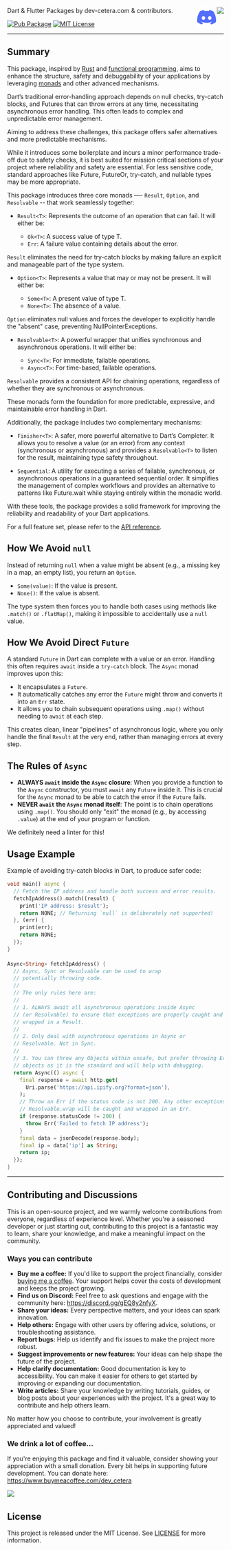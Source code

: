 <a href="https://www.buymeacoffee.com/dev_cetera" target="_blank"><img align="right" src="https://cdn.buymeacoffee.com/buttons/default-orange.png" height="48"></a>
<a href="https://discord.gg/gEQ8y2nfyX" target="_blank"><img align="right" src="https://raw.githubusercontent.com/dev-cetera/resources/refs/heads/main/assets/discord_icon/discord_icon.svg" height="48"></a>

Dart & Flutter Packages by dev-cetera.com & contributors.

[![Pub Package](https://img.shields.io/pub/v/df_safer_dart.svg)](https://pub.dev/packages/df_safer_dart)
[![MIT License](https://img.shields.io/badge/License-MIT-blue.svg)](https://raw.githubusercontent.com/dev-cetera/df_safer_dart/main/LICENSE)

---

## Summary

This package, inspired by [Rust](<https://en.wikipedia.org/wiki/Rust_(programming_language)>) and [functional programming](https://en.wikipedia.org/wiki/Functional_programming), aims to enhance the structure, safety and debuggability of your applications by leveraging [monads](<https://en.wikipedia.org/wiki/Monad_(functional_programming)>) and other advanced mechanisms.

Dart’s traditional error-handling approach depends on null checks, try-catch blocks, and Futures that can throw errors at any time, necessitating asynchronous error handling. This often leads to complex and unpredictable error management.

Aiming to address these challenges, this package offers safer alternatives and more predictable mechanisms.

While it introduces some boilerplate and incurs a minor performance trade-off due to safety checks, it is best suited for mission critical sections of your project where reliability and safety are essential. For less sensitive code, standard approaches like Future, FutureOr, try-catch, and nullable types may be more appropriate.

This package introduces three core monads —- `Result`, `Option`, and `Resolvable` -- that work seamlessly together:

- `Result<T>`: Represents the outcome of an operation that can fail. It will either be:

  - `Ok<T>`: A success value of type T.
  - `Err`: A failure value containing details about the error.

`Result` eliminates the need for try-catch blocks by making failure an explicit and manageable part of the type system.

- `Option<T>`: Represents a value that may or may not be present. It will either be:

  - `Some<T>`: A present value of type T.
  - `None<T>`: The absence of a value.

`Option` eliminates null values and forces the developer to explicitly handle the "absent" case, preventing NullPointerExceptions.

- `Resolvable<T>`: A powerful wrapper that unifies synchronous and asynchronous operations. It will either be:

  - `Sync<T>`: For immediate, failable operations.
  - `Async<T>`: For time-based, failable operations.

`Resolvable` provides a consistent API for chaining operations, regardless of whether they are synchronous or asynchronous.

These monads form the foundation for more predictable, expressive, and maintainable error handling in Dart.

Additionally, the package includes two complementary mechanisms:

- `Finisher<T>`: A safer, more powerful alternative to Dart’s Completer. It allows you to resolve a value (or an error) from any context (synchronous or asynchronous) and provides a `Resolvable<T>` to listen for the result, maintaining type safety throughout.

- `Sequential`: A utility for executing a series of failable, synchronous, or asynchronous operations in a guaranteed sequential order. It simplifies the management of complex workflows and provides an alternative to patterns like Future.wait while staying entirely within the monadic world.

With these tools, the package provides a solid framework for improving the reliability and readability of your Dart applications.

For a full feature set, please refer to the [API reference](https://pub.dev/documentation/df_safer_dart/).

## How We Avoid `null`

Instead of returning `null` when a value might be absent (e.g., a missing key in a map, an empty list), you return an `Option`.

- `Some(value)`: If the value is present.
- `None()`: If the value is absent.

The type system then forces you to handle both cases using methods like `.match()` or `.flatMap()`, making it impossible to accidentally use a `null` value.

## How We Avoid Direct `Future`

A standard `Future` in Dart can complete with a value or an error. Handling this often requires `await` inside a `try-catch` block. The `Async` monad improves upon this:

- It encapsulates a `Future`.
- It automatically catches any error the `Future` might throw and converts it into an `Err` state.
- It allows you to chain subsequent operations using `.map()` without needing to `await` at each step.

This creates clean, linear "pipelines" of asynchronous logic, where you only handle the final `Result` at the very end, rather than managing errors at every step.

## The Rules of `Async`

- **ALWAYS `await` inside the `Async` closure**: When you provide a function to the `Async` constructor, you must `await` any `Future` inside it. This is crucial for the `Async` monad to be able to catch the error if the `Future` fails.
- **NEVER `await` the `Async` monad itself**: The point is to chain operations using `.map()`. You should only "exit" the monad (e.g., by accessing `.value`) at the end of your program or function.

We definitely need a linter for this!

## Usage Example

Example of avoiding try-catch blocks in Dart, to produce safer code:

```dart
void main() async {
  // Fetch the IP address and handle both success and error results.
  fetchIpAddress().match((result) {
    print('IP address: $result');
    return NONE; // Returning `null` is deliberately not supported!
  }, (err) {
    print(err);
    return NONE;
  });
}

Async<String> fetchIpAddress() {
  // Async, Sync or Resolvable can be used to wrap
  // potentially throwing code.
  //
  // The only rules here are:
  //
  // 1. ALWAYS await all asynchronous operations inside Async
  // (or Resolvable) to ensure that exceptions are properly caught and
  // wrapped in a Result.
  //
  // 2. Only deal with asynchronous operations in Async or
  // Resolvable. Not in Sync.
  //
  // 3. You can throw any Objects within unsafe, but prefer throwing Err
  // objects as it is the standard and will help with debugging.
  return Async(() async {
    final response = await http.get(
      Uri.parse('https://api.ipify.org?format=json'),
    );
    // Throw an Err if the status code is not 200. Any other exceptions within
    // Resolvable.wrap will be caught and wrapped in an Err.
    if (response.statusCode != 200) {
      throw Err('Failed to fetch IP address');
    }
    final data = jsonDecode(response.body);
    final ip = data['ip'] as String;
    return ip;
  });
}
```

---

## Contributing and Discussions

This is an open-source project, and we warmly welcome contributions from everyone, regardless of experience level. Whether you're a seasoned developer or just starting out, contributing to this project is a fantastic way to learn, share your knowledge, and make a meaningful impact on the community.

### Ways you can contribute

- **Buy me a coffee:** If you'd like to support the project financially, consider [buying me a coffee](https://www.buymeacoffee.com/dev_cetera). Your support helps cover the costs of development and keeps the project growing.
- **Find us on Discord:** Feel free to ask questions and engage with the community here: https://discord.gg/gEQ8y2nfyX.
- **Share your ideas:** Every perspective matters, and your ideas can spark innovation.
- **Help others:** Engage with other users by offering advice, solutions, or troubleshooting assistance.
- **Report bugs:** Help us identify and fix issues to make the project more robust.
- **Suggest improvements or new features:** Your ideas can help shape the future of the project.
- **Help clarify documentation:** Good documentation is key to accessibility. You can make it easier for others to get started by improving or expanding our documentation.
- **Write articles:** Share your knowledge by writing tutorials, guides, or blog posts about your experiences with the project. It's a great way to contribute and help others learn.

No matter how you choose to contribute, your involvement is greatly appreciated and valued!

### We drink a lot of coffee...

If you're enjoying this package and find it valuable, consider showing your appreciation with a small donation. Every bit helps in supporting future development. You can donate here: https://www.buymeacoffee.com/dev_cetera

<a href="https://www.buymeacoffee.com/dev_cetera" target="_blank"><img src="https://cdn.buymeacoffee.com/buttons/default-orange.png" height="40"></a>

## License

This project is released under the MIT License. See [LICENSE](https://raw.githubusercontent.com/dev-cetera/df_safer_dart/main/LICENSE) for more information.
